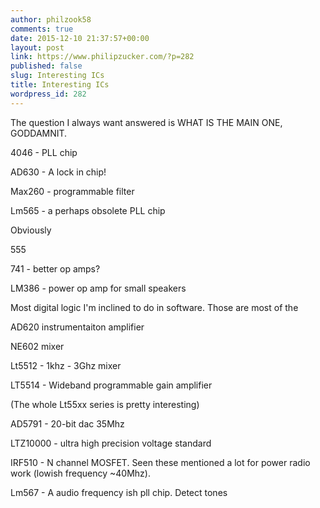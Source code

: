 ```yaml
---
author: philzook58
comments: true
date: 2015-12-10 21:37:57+00:00
layout: post
link: https://www.philipzucker.com/?p=282
published: false
slug: Interesting ICs
title: Interesting ICs
wordpress_id: 282
---
```


The question I always want answered is WHAT IS THE MAIN ONE, GODDAMNIT.

4046 - PLL chip

AD630 - A lock in chip!

Max260 - programmable filter

Lm565 - a perhaps obsolete PLL chip

Obviously

555

741 - better op amps?

LM386 - power op amp for small speakers

Most digital logic I'm inclined to do in software. Those are most of the

AD620 instrumentaiton amplifier

NE602 mixer

Lt5512 - 1khz - 3Ghz mixer

LT5514 - Wideband programmable gain amplifier

(The whole Lt55xx series is pretty interesting)

AD5791 - 20-bit dac 35Mhz

LTZ10000 - ultra high precision voltage standard

IRF510 - N channel MOSFET. Seen these mentioned a lot for power radio work (lowish frequency ~40Mhz).

Lm567 - A audio frequency ish pll chip. Detect tones


